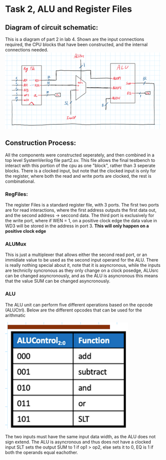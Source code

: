 # Task 2, ALU and Register Files



## Diagram of circuit schematic:
This is a diagram of part 2 in lab 4. Shown are the input connections required, the CPU blocks that have been constructed, and the internal connections needed.
![](readMeImages/Diagram.png)

## Construction Process:
All the components were constructed seperately, and then combined in a top level SystemVerilog file part2.sv. This file allows the final testbench to interact with this portion of the cpu as one "block", rather than 3 seperate blocks. There is a clocked input, but note that the clocked input is only for the register, where both the read and write ports are clocked, the rest is combinational.


### RegFiles:
The register Files is a standard register file, with 3 ports. The first two ports are for read interactions, where the first address outputs the first data out, and the second address -> seccond data. The third port is exclusively for the write port, where if WEN = 1, on a positive clock edge the data value in WD3 will be stored in the address in port 3. **This will only happen on a positive clock edge**


### ALUMux
This is just a multiplexer that allows either the second read port, or an immidiate value to be used as the second input operand for the ALU. There is really nothing special about it, note that it is asyncronous, while the inputs are techniclly syncronous as they only change on a clock posedge, ALUsrc can be changed asyncronously, and as the ALU is asyncronous this means that the value SUM can be changed asyncronously.


### ALU
The ALU unit can perform five different operations based on the opcode (ALUCtrl). Below are the different opcodes that can be used for the arithmatic 

![](readMeImages/ALUOPcodes.png)

The two inputs must have the same input data width, as the ALU does not sign extend. The ALU is asyncronous and thus does not have a clocked input SLT sets the output SUM to 1 if op1 > op2, else sets it to 0, EQ is 1 if both the operands equal eachother.



